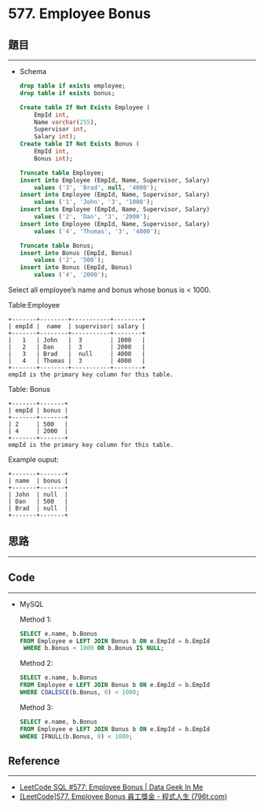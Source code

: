 # 577. Employee Bonus

## 題目

---

- Schema
    
    ```sql
    drop table if exists employee;
    drop table if exists bonus;
    
    Create table If Not Exists Employee (
        EmpId int, 
        Name varchar(255), 
        Supervisor int, 
        Salary int);
    Create table If Not Exists Bonus (
        EmpId int, 
        Bonus int);
    
    Truncate table Employee;
    insert into Employee (EmpId, Name, Supervisor, Salary) 
        values ('3', 'Brad', null, '4000');
    insert into Employee (EmpId, Name, Supervisor, Salary) 
        values ('1', 'John', '3', '1000');
    insert into Employee (EmpId, Name, Supervisor, Salary) 
        values ('2', 'Dan', '3', '2000');
    insert into Employee (EmpId, Name, Supervisor, Salary) 
        values ('4', 'Thomas', '3', '4000');
    
    Truncate table Bonus;
    insert into Bonus (EmpId, Bonus) 
        values ('2', '500');
    insert into Bonus (EmpId, Bonus) 
        values ('4', '2000');
    ```
    

Select all employee’s name and bonus whose bonus is < 1000.

Table:Employee

```
+-------+--------+-----------+--------+
| empId |  name  | supervisor| salary |
+-------+--------+-----------+--------+
|   1   | John   |  3        | 1000   |
|   2   | Dan    |  3        | 2000   |
|   3   | Brad   |  null     | 4000   |
|   4   | Thomas |  3        | 4000   |
+-------+--------+-----------+--------+
empId is the primary key column for this table.
```

Table: Bonus

```
+-------+-------+
| empId | bonus |
+-------+-------+
| 2     | 500   |
| 4     | 2000  |
+-------+-------+
empId is the primary key column for this table.
```

Example ouput:

```
+-------+-------+
| name  | bonus |
+-------+-------+
| John  | null  |
| Dan   | 500   |
| Brad  | null  |
+-------+-------+
```

## 思路

---

## Code

---

- MySQL
    
    Method 1:
    
    ```sql
    SELECT e.name, b.Bonus 
    FROM Employee e LEFT JOIN Bonus b ON e.EmpId = b.EmpId
     WHERE b.Bonus < 1000 OR b.Bonus IS NULL;
    ```
    
    Method 2:
    
    ```sql
    SELECT e.name, b.Bonus 
    FROM Employee e LEFT JOIN Bonus b ON e.EmpId = b.EmpId 
    WHERE COALESCE(b.Bonus, 0) < 1000;
    ```
    
    Method 3:
    
    ```sql
    SELECT e.name, b.Bonus 
    FROM Employee e LEFT JOIN Bonus b ON e.EmpId = b.EmpId 
    WHERE IFNULL(b.Bonus, 0) < 1000;
    ```
    

## Reference

---

- [LeetCode SQL #577: Employee Bonus | Data Geek In Me](https://www.datageekinme.com/general/leetcode/leetcode-sql-577-employee-bonus/)
- [[LeetCode]577. Employee Bonus 員工獎金 - 程式人生 (796t.com)](https://www.796t.com/content/1537862392.html)